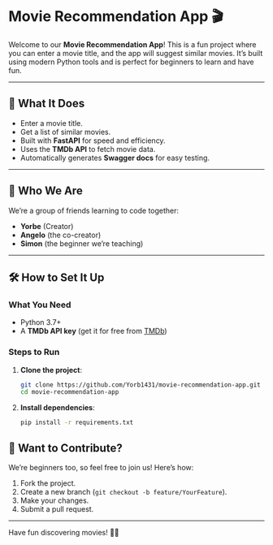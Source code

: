 # Movie Recommendation App 🎬

Welcome to our **Movie Recommendation App**! This is a fun project where you can enter a movie title, and the app will suggest similar movies. It’s built using modern Python tools and is perfect for beginners to learn and have fun.

---

## 🚀 What It Does

- Enter a movie title.
- Get a list of similar movies.
- Built with **FastAPI** for speed and efficiency.
- Uses the **TMDb API** to fetch movie data.
- Automatically generates **Swagger docs** for easy testing.

---

## 👥 Who We Are

We’re a group of friends learning to code together:
- **Yorbe** (Creator)
- **Angelo** (the co-creator)
- **Simon** (the beginner we’re teaching)

---

## 🛠️ How to Set It Up

### What You Need
- Python 3.7+
- A **TMDb API key** (get it for free from [TMDb](https://www.themoviedb.org/documentation/api))

### Steps to Run

1. **Clone the project**:
   ```bash
   git clone https://github.com/Yorb1431/movie-recommendation-app.git
   cd movie-recommendation-app
   ```

2. **Install dependencies**:
   ```bash
   pip install -r requirements.txt
   ```


## 🤝 Want to Contribute?

We’re beginners too, so feel free to join us! Here’s how:
1. Fork the project.
2. Create a new branch (`git checkout -b feature/YourFeature`).
3. Make your changes.
4. Submit a pull request.

---


Have fun discovering movies! 🍿🎥